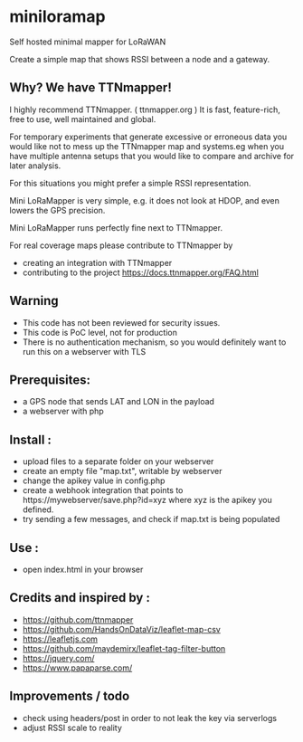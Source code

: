 # miniloramap
Self hosted minimal mapper for LoRaWAN 

Create a simple map that shows RSSI between a node and a gateway.

## Why? We have TTNmapper!

I highly recommend TTNmapper. ( ttnmapper.org )
It is fast, feature-rich, free to use, well maintained and global. 

For temporary experiments that generate excessive or erroneous data 
you would like not to mess up the TTNmapper map 
and systems.eg when you have multiple antenna 
setups that you would like to compare and archive for later analysis. 
	
For this situations you might prefer a simple RSSI representation.

Mini LoRaMapper is very simple, e.g. it does not look at HDOP, and even lowers the GPS precision.

Mini LoRaMapper runs perfectly fine next to TTNmapper.

For real coverage maps please contribute to TTNmapper by 
- creating an integration with TTNmapper
- contributing to the project https://docs.ttnmapper.org/FAQ.html

## Warning
	
- This code has not been reviewed for security issues.
- This code is PoC level, not for production
- There is no authentication mechanism, so you would definitely want to run this on a webserver with TLS

## Prerequisites:

- a GPS node that sends LAT and LON in the payload
- a webserver with php


## Install : 

- upload files to a separate folder on your webserver
- create an empty file "map.txt", writable by webserver
- change the apikey value in config.php
- create a webhook integration that points to 
  https://mywebserver/save.php?id=xyz where xyz is the apikey you defined.
- try sending a few messages, and check if map.txt is being populated

## Use : 

- open index.html in your browser

## Credits and inspired by : 

- https://github.com/ttnmapper
- https://github.com/HandsOnDataViz/leaflet-map-csv
- https://leafletjs.com
- https://github.com/maydemirx/leaflet-tag-filter-button
- https://jquery.com/
- https://www.papaparse.com/

## Improvements / todo

- check using headers/post in order to not leak the key via serverlogs
- adjust RSSI scale to reality



